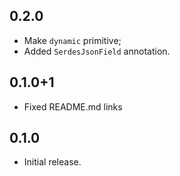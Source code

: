 ## 0.2.0

* Make `dynamic` primitive;
* Added `SerdesJsonField` annotation.

## 0.1.0+1

* Fixed README.md links

## 0.1.0

* Initial release.
